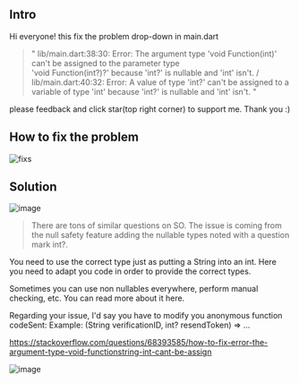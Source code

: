 <h2><b>Intro</b></h2>

Hi everyone! this fix the problem drop-down in main.dart
>" lib/main.dart:38:30: Error: The argument type 'void Function(int)' can't be assigned to the parameter type   
'void Function(int?)?' because 'int?' is nullable and 'int' isn't. / lib/main.dart:40:32: Error: A value of type 'int?' can't be assigned to a variable of type 'int' because
'int?' is nullable and 'int' isn't. "

please feedback and click star(top right corner) to support me. Thank you :)

<h2><b>How to fix the problem</b></h2>

![fixs](https://user-images.githubusercontent.com/76187141/133720384-b5762f0e-0959-4caf-bdd6-6fbe21fa4165.JPG)

<h2><b>Solution</b></h2>

![image](https://user-images.githubusercontent.com/76187141/133724857-00a14153-ab76-48b6-a61e-010c84ec16c0.png)

>There are tons of similar questions on SO. The issue is coming from the null safety feature adding the nullable types noted with a question mark int?.

You need to use the correct type just as putting a String into an int. Here you need to adapt you code in order to provide the correct types.

Sometimes you can use non nullables everywhere, perform manual checking, etc. You can read more about it here.

Regarding your issue, I'd say you have to modify you anonymous function codeSent:
Example: 
(String verificationID, int? resendToken) => ...

https://stackoverflow.com/questions/68393585/how-to-fix-error-the-argument-type-void-functionstring-int-cant-be-assign

![image](https://user-images.githubusercontent.com/76187141/133724622-0f1114d8-276c-439f-b757-1254f721157e.png)

